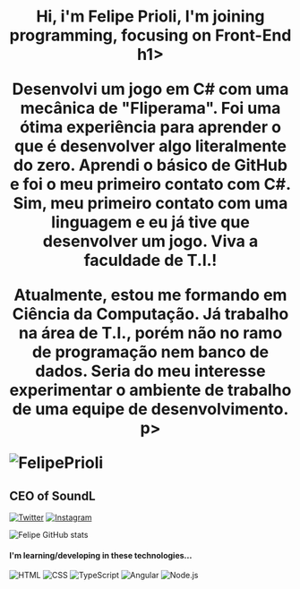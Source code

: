 <h1 align="center">Hi, i'm Felipe Prioli, I'm joining programming, focusing on Front-End h1>

<p  Olá, meu nome é Felipe Prioli. Atualmente, me interesso muito a área de banco de dados e análise de dados. Já tive alguns projetos em Python, JavaScript, C#, Java, SQL e algumas experiências em Angular e TypeScript que não posso chamar de exatamente de relevantes.

Desenvolvi um jogo em C# com uma mecânica de "Fliperama". Foi uma ótima experiência para aprender o que é desenvolver algo literalmente do zero. Aprendi o básico de GitHub e foi o meu primeiro contato com C#. Sim, meu primeiro contato com uma linguagem e eu já tive que desenvolver um jogo. Viva a faculdade de T.I.!

Atualmente, estou me formando em Ciência da Computação. Já trabalho na área de T.I., porém não no ramo de programação nem banco de dados. Seria do meu interesse experimentar o ambiente de trabalho de uma equipe de desenvolvimento.
p>
  
<p align="left"> <img src="https://komarev.com/ghpvc/?username=FelipePrioli&label=Profile%20views&color=0e75b6&style=flat" alt="FelipePrioli" /> </p>

## CEO of SoundL
[![Twitter](https://img.shields.io/badge/Twitter-1DA1F2?style=for-the-badge&logo=twitter&logoColor=white)](https://twitter.com/Fellpzh)
[![Instagram](https://img.shields.io/badge/Instagram-E4405F?style=for-the-badge&logo=instagram&logoColor=white)](https://www.instagram.com/_fellpz)

![Felipe GitHub stats](https://github-readme-stats.vercel.app/api?username=FelipePrioli&show_icons=true&theme=dark)

#### I'm learning/developing in these technologies...

![HTML](https://img.shields.io/badge/HTML5-E34F26?style=for-the-badge&logo=html5&logoColor=white)
![CSS](https://img.shields.io/badge/CSS3-1572B6?style=for-the-badge&logo=css3&logoColor=white)
![TypeScript](https://img.shields.io/badge/TypeScript-007ACC?style=for-the-badge&logo=typescript&logoColor=white)
![Angular](https://img.shields.io/badge/Angular-DD0031?style=for-the-badge&logo=angular&logoColor=white)
![Node.js](https://img.shields.io/badge/Node.js-43853D?style=for-the-badge&logo=node.js&logoColor=white)
